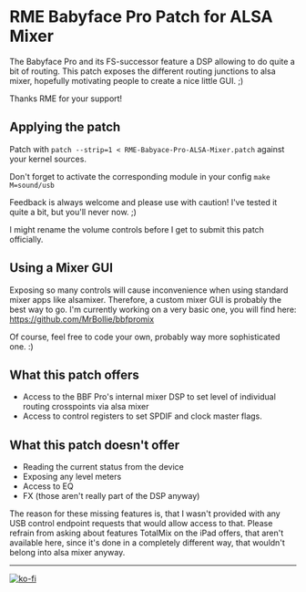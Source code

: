 # RME Babyface Pro Patch for ALSA Mixer

The Babyface Pro and its FS-successor feature a DSP allowing to do quite a bit of routing. This patch exposes the different routing junctions to alsa mixer, hopefully motivating people to create a nice little GUI. ;)

Thanks RME for your support!

## Applying the patch
Patch with `patch --strip=1 < RME-Babyace-Pro-ALSA-Mixer.patch` against your kernel sources.

Don't forget to activate the corresponding module in your config
`make M=sound/usb`

Feedback is always welcome and please use with caution! I've tested it quite a bit, but you'll never now. ;)

I might rename the volume controls before I get to submit this patch officially.

## Using a Mixer GUI

Exposing so many controls will cause inconvenience when using standard mixer apps like alsamixer. Therefore, a custom mixer GUI is probably the best way to go. I'm currently working on a very basic one, you will find here: https://github.com/MrBollie/bbfpromix 

Of course, feel free to code your own, probably way more sophisticated one. :)

## What this patch offers

- Access to the BBF Pro's internal mixer DSP to set level of individual routing crosspoints via alsa mixer
- Access to control registers to set SPDIF and clock master flags.

## What this patch doesn't offer

- Reading the current status from the device
- Exposing any level meters
- Access to EQ
- FX (those aren't really part of the DSP anyway)

The reason for these missing features is, that I wasn't provided with any USB control endpoint requests that would allow access to that. Please refrain from asking about features TotalMix on the iPad offers, that aren't available here, since it's done in a completely different way, that wouldn't belong into alsa mixer anyway.

___

[![ko-fi](https://www.ko-fi.com/img/githubbutton_sm.svg)](https://ko-fi.com/I2I61NTVW)
